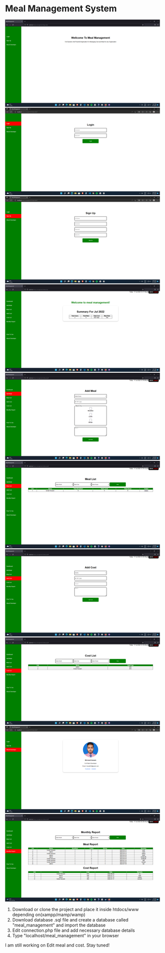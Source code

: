 <h1>Meal Management System</h1>
<img src="images/1.png">
<img src="images/2.png">
<img src="images/3.png">
<img src="images/4.png">
<img src="images/5.png">
<img src="images/6.png">
<img src="images/7.png">
<img src="images/8.png">
<img src="images/9.png">
<img src="images/10.png">

1) Download or clone the project and place it inside htdocs/www depending on(xampp/mamp/wamp)
2) Download database .sql file and create a database called "meal_management" and import the database
3) Edit connection.php file and add necessary database details
4) Type "localhost/meal_management" in your browser


I am still working on Edit meal and cost. Stay tuned!